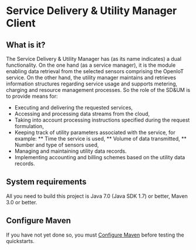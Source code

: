 Service Delivery & Utility Manager Client
=========================================

What is it?
-----------
The Service Delivery & Utility Manager has (as its name indicates) a dual functionality. On the one hand (as a service manager), it is the module enabling data retrieval from the selected sensors comprising the OpenIoT service. On the other hand, the utility manager maintains and retrieves information structures regarding service usage and supports metering, charging and resource management processes. So the role of the SD&UM is to provide means for:
* Executing and delivering the requested services,
* Accessing and processing data streams from the cloud,
* Taking into account processing instructions specified during the request formulation,
* Keeping track of utility parameters associated with the service, for example:
** Time  the service is used,
** Volume of data transmitted,
** Number and type of sensors used,
* Managing and maintaining utility data records.
* Implementing accounting and billing schemes based on the utility data records.



System requirements
-------------------

All you need to build this project is Java 7.0 (Java SDK 1.7) or better, Maven 3.0 or better.

 
Configure Maven
---------------

If you have not yet done so, you must [Configure Maven](../README.md#mavenconfiguration) before testing the quickstarts.


